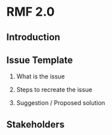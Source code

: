 # RMF 2.0

## Introduction


## Issue Template

1. What is the issue

2. Steps to recreate the issue

3. Suggestion / Proposed solution


## Stakeholders
